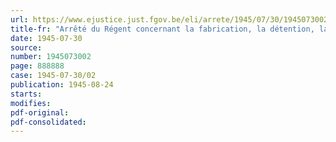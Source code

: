 ```yaml
---
url: https://www.ejustice.just.fgov.be/eli/arrete/1945/07/30/1945073002/justel
title-fr: "Arrêté du Régent concernant la fabrication, la détention, la vente, l'offre en vente, l'acquisition et la délivrance des sulfamides (abrogé par ADR 19-11-1945, art. 9)"
date: 1945-07-30
source:
number: 1945073002
page: 888888
case: 1945-07-30/02
publication: 1945-08-24
starts:
modifies:
pdf-original:
pdf-consolidated:
---
```


